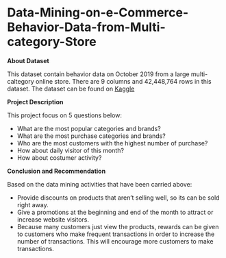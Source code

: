 # Data-Mining-on-e-Commerce-Behavior-Data-from-Multi-category-Store

**About Dataset**

This dataset contain behavior data on October 2019 from a large multi-caltegory online store. There are 9 columns and 42,448,764 rows in this dataset. The dataset can be found on [Kaggle](https://www.kaggle.com/mkechinov/ecommerce-behavior-data-from-multi-category-store)

**Project Description**

This project focus on 5 questions below:
- What are the most popular categories and brands?
- What are the most purchase categories and brands?
- Who are the most customers with the highest number of purchase?
- How about daily visitor of this month?
- How about costumer activity?

**Conclusion and Recommendation**

Based on the data mining activities that have been carried above:
- Provide discounts on products that aren’t selling well, so its can be sold right away.
- Give a promotions at the beginning and end of the month to attract or increase website visitors.
- Because many customers just view the products, rewards can be given to customers who make frequent transactions in order to increase the number of transactions. This will encourage more customers to make transactions.
